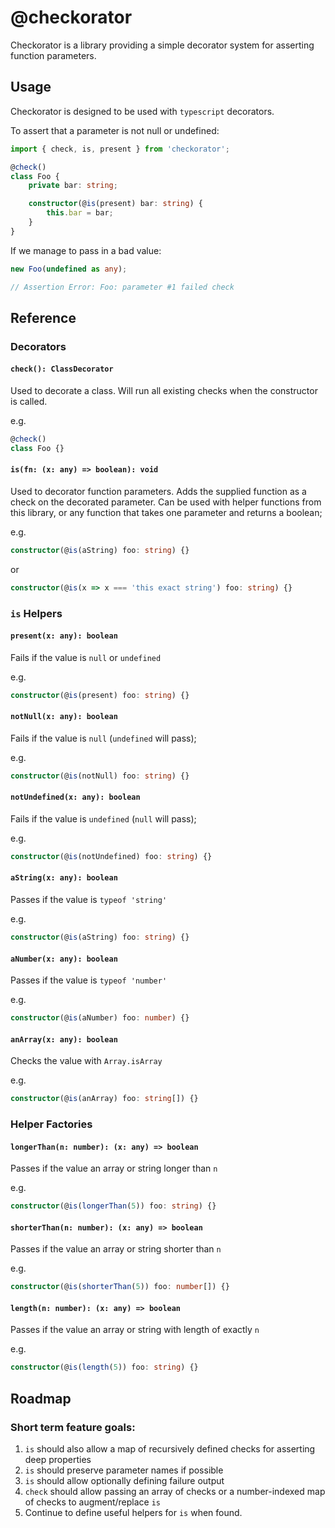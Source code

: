 # @checkorator

Checkorator is a library providing a simple decorator system for asserting function parameters.

## Usage

Checkorator is designed to be used with `typescript` decorators.

To assert that a parameter is not null or undefined:

```ts
import { check, is, present } from 'checkorator';

@check()
class Foo {
    private bar: string;

    constructor(@is(present) bar: string) {
        this.bar = bar;
    }
}
```

If we manage to pass in a bad value:

```ts
new Foo(undefined as any);

// Assertion Error: Foo: parameter #1 failed check
```

## Reference

### Decorators

#### `check(): ClassDecorator`

Used to decorate a class. Will run all existing checks when the constructor is called.

e.g.

```ts
@check()
class Foo {}
```

#### `is(fn: (x: any) => boolean): void`

Used to decorator function parameters. Adds the supplied function as a check on the decorated parameter. Can be used with helper functions from this library, or any function that takes one parameter and returns a boolean;

e.g.

```ts
constructor(@is(aString) foo: string) {}
```

or

```ts
constructor(@is(x => x === 'this exact string') foo: string) {}
```

### `is` Helpers

#### `present(x: any): boolean`

Fails if the value is `null` or `undefined`

e.g.

```ts
constructor(@is(present) foo: string) {}
```

#### `notNull(x: any): boolean`

Fails if the value is `null` (`undefined` will pass);

e.g.

```ts
constructor(@is(notNull) foo: string) {}
```

#### `notUndefined(x: any): boolean`

Fails if the value is `undefined` (`null` will pass);

e.g.

```ts
constructor(@is(notUndefined) foo: string) {}
```

#### `aString(x: any): boolean`

Passes if the value is `typeof 'string'`

e.g.

```ts
constructor(@is(aString) foo: string) {}
```

#### `aNumber(x: any): boolean`

Passes if the value is `typeof 'number'`

e.g.

```ts
constructor(@is(aNumber) foo: number) {}
```

#### `anArray(x: any): boolean`

Checks the value with `Array.isArray`

e.g.

```ts
constructor(@is(anArray) foo: string[]) {}
```

### Helper Factories

#### `longerThan(n: number): (x: any) => boolean`

Passes if the value an array or string longer than `n`

e.g.

```ts
constructor(@is(longerThan(5)) foo: string) {}
```

#### `shorterThan(n: number): (x: any) => boolean`

Passes if the value an array or string shorter than `n`

e.g.

```ts
constructor(@is(shorterThan(5)) foo: number[]) {}
```

#### `length(n: number): (x: any) => boolean`

Passes if the value an array or string with length of exactly `n`

e.g.

```ts
constructor(@is(length(5)) foo: string) {}
```

## Roadmap

### Short term feature goals:

1. `is` should also allow a map of recursively defined checks for asserting deep properties
2. `is` should preserve parameter names if possible
3. `is` should allow optionally defining failure output
4. `check` should allow passing an array of checks or a number-indexed map of checks to augment/replace `is`
5. Continue to define useful helpers for `is` when found.

